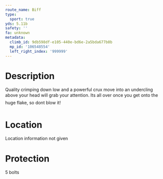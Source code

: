 ```yaml
---
route_name: Biff
type:
  sport: true
yds: 5.11b
safety: ''
fa: unknown
metadata:
  climb_id: 9db598df-e105-440e-bd6e-2a5bda677b0b
  mp_id: '106548554'
  left_right_index: '999999'
---
```

# Description
Quality crimping down low and a powerful crux move into an undercling above your head will grab your attention. Its all over once you get onto the huge flake, so dont blow it!

# Location
Location information not given

# Protection
5 bolts
